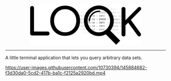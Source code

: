 <p align="center"><img src="./rsrc/readme/look.png" alt="image"/></p>

---
A little terminal application that lets you query arbitrary data sets.

https://user-images.githubusercontent.com/10730394/145884682-f3d30da0-5cd2-417b-ba1c-f2125a2920bd.mp4
